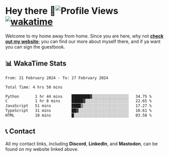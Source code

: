 # Hey there :wave:![Profile Views](https://komarev.com/ghpvc/?username=skifli) [![wakatime](https://wakatime.com/badge/user/b4317b02-0c6d-457b-82a4-a448b8a8d1df.svg)](https://wakatime.com/@b4317b02-0c6d-457b-82a4-a448b8a8d1df)

Welcome to my home away from home. Since you are here, why not [**check out my website**](https://skifli.pages.dev); you can find our more about myself there, and if ya want you can sign the guestbook.

## 📊 WakaTime Stats

<!--START_SECTION:waka-->

```txt
From: 21 February 2024 - To: 27 February 2024

Total Time: 4 hrs 50 mins

Python       1 hr 44 mins    ████████▓░░░░░░░░░░░░░░░░   34.75 %
C            1 hr 8 mins     █████▓░░░░░░░░░░░░░░░░░░░   22.65 %
JavaScript   51 mins         ████▒░░░░░░░░░░░░░░░░░░░░   17.27 %
TypeScript   31 mins         ██▓░░░░░░░░░░░░░░░░░░░░░░   10.61 %
HTML         10 mins         █░░░░░░░░░░░░░░░░░░░░░░░░   03.58 %
```

<!--END_SECTION:waka-->

## 📞 Contact

All my contact links, including **Discord**, **LinkedIn**, and **Mastodon**, can be found on my website linked above.
